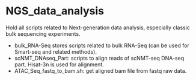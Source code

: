 # NGS_data_analysis
Hold all scripts related to Next-generation data analysis, especially classic bulk sequencing experiments.

* bulk_RNA-Seq stores scripts related to bulk RNA-Seq (can be used for Smart-seq and related methods).
* scNMT_DNAseq_Part: scripts to align reads of scNMT-seq DNA-seq part. Hisat-3n is used for alignment.
* ATAC_Seq_fastq_to_bam.sh: get aligned bam file from fastq raw data.
